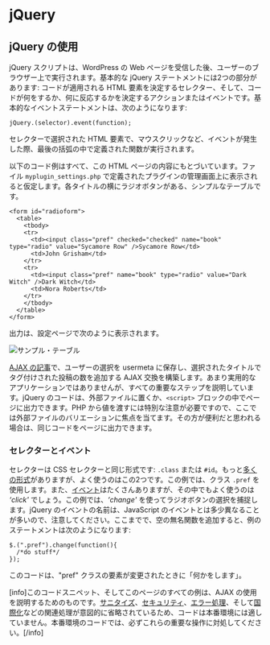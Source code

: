 <!--
# jQuery
-->

# jQuery

<!--
## Using jQuery
-->

## jQuery の使用

<!--
Your jQuery script runs on the user's browser after your WordPress webpage is received. A basic jQuery statement has two parts: a selector that determines which HTML elements the code applies to, and an action or event, which determines what the code does or what it reacts to. The basic event statement looks like this:
-->

jQuery スクリプトは、WordPress の Web ページを受信した後、ユーザーのブラウザー上で実行されます。基本的な jQuery ステートメントには2つの部分があります: コードが適用される HTML 要素を決定するセレクター、そして、コードが何をするか、何に反応するかを決定するアクションまたはイベントです。基本的なイベントステートメントは、次のようになります:

```
jQuery.(selector).event(function);
```

<!--
When an event, such as a mouse click, occurs in an HTML element selected by the selector, the function that is defined inside the final set of parentheses is executed.
-->

セレクターで選択された HTML 要素で、マウスクリックなど、イベントが発生した際、最後の括弧の中で定義された関数が実行されます。

<!--
All the following code examples are based on this HTML page content. Assume it appears on your plugin's admin settings screen, defined by the file `myplugin_settings.php`. It is a simple table with radio buttons next to each title.
-->

以下のコード例はすべて、この HTML ページの内容にもとづいています。ファイル `myplugin_settings.php` で定義されたプラグインの管理画面上に表示されると仮定します。各タイトルの横にラジオボタンがある、シンプルなテーブルです。

```
<form id="radioform">
  <table>
    <tbody>
    <tr>
      <td><input class="pref" checked="checked" name="book" type="radio" value="Sycamore Row" />Sycamore Row</td>
      <td>John Grisham</td>
    </tr>
    <tr>
      <td><input class="pref" name="book" type="radio" value="Dark Witch" />Dark Witch</td>
      <td>Nora Roberts</td>
    </tr>
    </tbody>
  </table>
</form>
```

<!--
The output could look something like this on your settings page.
-->

出力は、設定ページで次のように表示されます。

<!--
![Sample Table](https://i3.wp.com/make.wordpress.org/docs/files/2013/11/pdh-ajax-example.png)
-->

![サンプル・テーブル](https://i3.wp.com/make.wordpress.org/docs/files/2013/11/pdh-ajax-example.png)

<!--
In the [article on AJAX](https://developer.wordpress.org/plugins/javascript/ajax/), we will build an AJAX exchange that saves the user selection in usermeta and adds the number of posts tagged with the selected title. Not a very practical application, but it illustrates all the important steps. jQuery code can either reside in an external file or be output to the page inside a `<script>` block. We will focus on the external file variation because passing values from PHP requires special attention. The same code can be output to the page if that seems more expedient to you.
-->

[AJAX の記事](https://ja.wordpress.org/team/handbook/plugin-development/javascript/ajax/)で、ユーザーの選択を usermeta に保存し、選択されたタイトルでタグ付けされた投稿の数を追加する AJAX 交換を構築します。あまり実用的なアプリケーションではありませんが、すべての重要なステップを説明しています。jQuery のコードは、外部ファイルに置くか、`<script>` ブロックの中でページに出力できます。PHP から値を渡すには特別な注意が必要ですので、ここでは外部ファイルのバリエーションに焦点を当てます。その方が便利だと思われる場合は、同じコードをページに出力できます。

<!--
### Selector and Event
-->

### セレクターとイベント

<!--
The selector is the same form as CSS selectors: `.class` or `#id`. There's many [more forms](https://api.jquery.com/category/selectors/ "jQuery Reference"), but these are the two you will frequently use. In our example, we will use class `.pref`. There's also a slew of possible [events](https://api.jquery.com/category/events/ "jQuery Reference"), one you will likely use a lot is _‘click'_. In our example we will use _‘change'_ to capture a radio button selection. Be aware that jQuery events are often named somewhat differently than those with JavaScript. So far, after we add in an empty anonymous function, our example statement looks like this:
-->

セレクターは CSS セレクターと同じ形式です: `.class` または `#id`。もっと[多くの形式](https://api.jquery.com/category/selectors/ "jQuery リファレンス")がありますが、よく使うのはこの2つです。この例では、クラス `.pref` を使用します。また、[イベント](https://api.jquery.com/category/events/ "jQuery リファレンス")はたくさんありますが、その中でもよく使うのは _‘click'_ でしょう。この例では、_‘change'_ を使ってラジオボタンの選択を捕捉します。jQuery のイベントの名前は、JavaScript のイベントとは多少異なることが多いので、注意してください。ここまでで、空の無名関数を追加すると、例のステートメントは次のようになります:

```
$.(".pref").change(function(){
  /*do stuff*/
});
```

<!--
This code will "do stuff" when any element of the "pref" class changes.
-->

このコードは、"pref" クラスの要素が変更されたときに「何かをします」。

<!--
[info]This code snippet, and all examples on this page, are for illustrating the use of AJAX. The code is not suitable for production environments because related operations such as [sanitization](https://developer.wordpress.org/plugins/security/securing-input/), [security](https://developer.wordpress.org/apis/security/nonces/), [error handling](https://www.sitepoint.com/error-handling-in-php/), and [internationalization](internationalization/) have been intentionally omitted. Be sure to always address these important operations in your production code.[/info]
-->

[info]このコードスニペット、そしてこのページのすべての例は、AJAX の使用を説明するためのものです。[サニタイズ](https://ja.wordpress.org/team/handbook/plugin-development/security/securing-input/)、[セキュリティ](https://developer.wordpress.org/apis/security/nonces/)、[エラー処理](https://www.sitepoint.com/error-handling-in-php/)、そして[国際化](https://ja.wordpress.org/team/handbook/plugin-development/internationalization/)などの関連処理が意図的に省略されているため、コードは本番環境には適していません。本番環境のコードでは、必ずこれらの重要な操作に対処してください。[/info]
